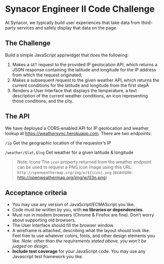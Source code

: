 # Synacor Engineer II Code Challenge

At Synacor, we typically build user experiences that take data from third-party services and safely display that data on the page.

## The Challenge

Build a simple JavaScript app/widget that does the following:

1. Makes a `GET` request to the provided IP geolocation API, which returns a JSON
response containing the latitude and longitude for the IP address from which the
request originated;
2. Makes a subsequent request to the given weather API, which returns the current
conditions for the latitude and longitude from the first stepȀ
3. Renders a User Interface that displays the temperature, a text description of the
current weather conditions, an icon representing those conditions, and the city.

## The API

We have deployed a CORS-enabled API for IP geolocation and weather lookup at
https://weathersync.herokuapp.com. There are two endpoints:

`/ip`
Get the geographic location of the requestor’s IP

`/weather/$lat,$lng`
Get weather for a given latitude & longitude

> Note: Icons
> The `icon` property returned from the weather endpoint can be used to request a
> PNG icon image using this URL:
> `http://openweathermap.org/img/w/${icon}.png`
> (example: http://openweathermap.org/img/w/03n.png)

## Acceptance criteria
* You may use any version of JavaScript/ECMAScript you like.
* Code must be written by you, with **no libraries or dependencies**.
* Must run in modern browsers (Chrome & Firefox are fine). Don’t worry about supporting old browsers.
* The User Interface should fill the browser window.
* A wireframe is attached, describing what the layout should look like. Feel free to use whatever colors, fonts, and other design elements you like. _Note: other than the requirements stated above, you won’t be judged on design._
* **Include test coverage** for your JavaScript code. You may use any Javascript test framework you like.